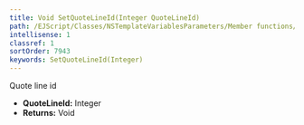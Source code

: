 ```yaml
---
title: Void SetQuoteLineId(Integer QuoteLineId)
path: /EJScript/Classes/NSTemplateVariablesParameters/Member functions/Void SetQuoteLineId(Integer p_0)
intellisense: 1
classref: 1
sortOrder: 7943
keywords: SetQuoteLineId(Integer)
---
```



Quote line id



* **QuoteLineId:** Integer
* **Returns:** Void


